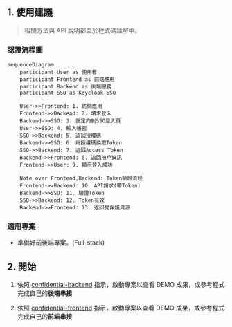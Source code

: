 ## 1. 使用建議

> 相關方法與 API 說明都至於程式碼註解中。

### 認證流程圖
```mermaid
sequenceDiagram
    participant User as 使用者
    participant Frontend as 前端應用
    participant Backend as 後端服務
    participant SSO as Keycloak SSO
    
    User->>Frontend: 1. 訪問應用
    Frontend->>Backend: 2. 請求登入
    Backend->>SSO: 3. 重定向到SSO登入頁
    User->>SSO: 4. 輸入帳密
    SSO->>Backend: 5. 返回授權碼
    Backend->>SSO: 6. 用授權碼換取Token
    SSO->>Backend: 7. 返回Access Token
    Backend->>Frontend: 8. 返回用戶資訊
    Frontend->>User: 9. 顯示登入成功
    
    Note over Frontend,Backend: Token驗證流程
    Frontend->>Backend: 10. API請求(帶Token)
    Backend->>SSO: 11. 驗證Token
    SSO->>Backend: 12. Token有效
    Backend->>Frontend: 13. 返回受保護資源
```

### 適用專案  
- 準備好前後端專案。(Full-stack)

## 2. 開始
1. 依照 [confidential-backend](./confidential-backend/README.md) 指示，啟動專案以查看 DEMO 成果，或參考程式完成自己的**後端串接**

2. 依照 [confidential-frontend](./confidential-frontend/README.md) 指示，啟動專案以查看 DEMO 成果，或參考程式完成自己的**前端串接**
